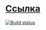 # [Ссылка](https://cherry-pynya.github.io/card_veryfier/)
[![Build status](https://ci.appveyor.com/api/projects/status/xbfxw2a9asga3dvt?svg=true)](https://ci.appveyor.com/project/cherry-pynya/ahj-5-1)
